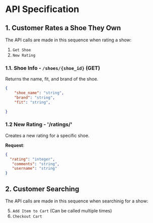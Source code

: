 # API Specification

## 1. Customer Rates a Shoe They Own

The API calls are made in this sequence when rating a show:
1. `Get Shoe`
2. `New Rating`

### 1.1. Shoe Info - `/shoes/{shoe_id}` (GET)

Returns the name, fit, and brand of the shoe.

```json
{
    "shoe_name": "string",
    "brand": "string",
    "fit": "string",
  
}
```
### 1.2 New Rating - '/ratings/'

Creates a new rating for a specific shoe.

**Request**:

```json
{
  "rating": "integer",
   "comments": "string",
   "username": "string"
}
```


## 2. Customer Searching

The API calls are made in this sequence when searchinig for a show:

5. `Add Item to Cart` (Can be called multiple times)
6. `Checkout Cart`
   
